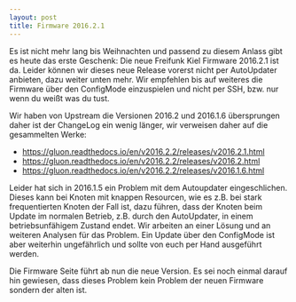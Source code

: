 ```yaml
---
layout: post
title: Firmware 2016.2.1
---
```


Es ist nicht mehr lang bis Weihnachten und passend zu diesem Anlass gibt es 
heute das erste Geschenk: Die neue Freifunk Kiel Firmware 2016.2.1 ist da.
Leider können wir dieses neue Release vorerst nicht per AutoUpdater anbieten, dazu
weiter unten mehr. Wir empfehlen bis auf weiteres
die Firmware über den ConfigMode einzuspielen und nicht per SSH, bzw. nur wenn
du weißt was du tust. 

Wir haben von Upstream die Versionen 2016.2 und 2016.1.6 übersprungen daher ist
der ChangeLog ein wenig länger, wir verweisen daher auf die gesammelten Werke:

* https://gluon.readthedocs.io/en/v2016.2.2/releases/v2016.2.1.html
* https://gluon.readthedocs.io/en/v2016.2.2/releases/v2016.2.html
* https://gluon.readthedocs.io/en/v2016.2.2/releases/v2016.1.6.html

Leider hat sich in 2016.1.5 ein Problem mit dem Autoupdater eingeschlichen. Dieses
kann bei Knoten mit knappen Resourcen, wie es z.B. bei stark frequentierten
Knoten der Fall ist, dazu führen, dass der Knoten beim Update im normalen Betrieb,
z.B. durch den AutoUpdater, in einem betriebsunfähigem Zustand endet. Wir arbeiten
an einer Lösung und an weiteren Analysen für das Problem. Ein Update über den 
ConfigMode ist aber weiterhin ungefährlich und sollte von euch per Hand ausgeführt
werden.

Die Firmware Seite führt ab nun die neue Version. Es sei noch einmal darauf hin gewiesen,
dass dieses Problem kein Problem der neuen Firmware sondern der alten ist. 
